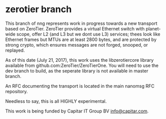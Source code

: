 zerotier branch
===============

This branch of nng represents work in progress towards a new transport
based on ZeroTier.  ZeroTier provides a virtual Ethernet switch with
planet-wide scope, offer L2 (and L3 but we dont use L3) services; thees
look like Ethernet frames but MTUs are at least 2800 bytes, and are
protected by strong crypto, which ensures messages are not forged,
snooped, or replayed.

As of this date (July 21, 2017), this work uses the libzerotiercore
library available from github.com:ZeroTier/ZeroTierOne.  You will need
to use the dev branch to build, as the seperate library is not available
in master branch.

An RFC documenting the transport is located in the main nanomsg RFC
repository.

Needless to say, this is all HIGHLY experimental.

This work is being funded by Capitar IT Group BV <info@capitar.com>.
